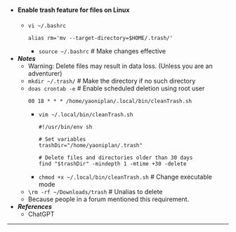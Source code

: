 - #### Enable trash feature for files on Linux
    - `vi ~/.bashrc`
      ```
      alias rm='mv --target-directory=$HOME/.trash/'
      ```
        - `source ~/.bashrc` # Make changes effective
- ***Notes***
    - Warning: Delete files may result in data loss. (Unless you are an adventurer)
    - `mkdir ~/.trash/` # Make the directory if no such directory
    - `doas crontab -e` # Enable scheduled deletion using root user
      ```
      00 18 * * * /home/yaoniplan/.local/bin/cleanTrash.sh
      ```
        - `vim ~/.local/bin/cleanTrash.sh`
          ```
          #!/usr/bin/env sh

          # Set variables
          trashDir="/home/yaoniplan/.trash"
          
          # Delete files and directories older than 30 days
          find "$trashDir" -mindepth 1 -mtime +30 -delete
          ```
        - `chmod +x ~/.local/bin/cleanTrash.sh` # Change executable mode
    - `\rm -rf ~/Downloads/trash` # Unalias to delete
    - Because people in a forum mentioned this requirement.
- ***References***
    - ChatGPT
- ---
